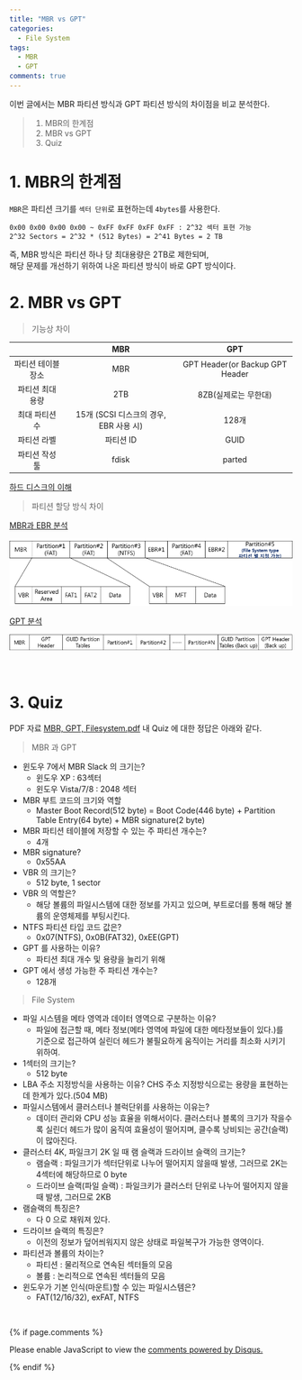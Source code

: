 ```yaml
---
title: "MBR vs GPT"
categories:
  - File System
tags:
  - MBR
  - GPT
comments: true
---
```


이번 글에서는 MBR 파티션 방식과 GPT 파티션 방식의 차이점을 비교 분석한다.

> 1. MBR의 한계점
> 2. MBR vs GPT
> 3. Quiz

# 1. MBR의 한계점

`MBR`은 파티션 크기를 `섹터 단위`로 표현하는데 `4bytes`를 사용한다.

```
0x00 0x00 0x00 0x00 ~ 0xFF 0xFF 0xFF 0xFF : 2^32 섹터 표현 가능
2^32 Sectors = 2^32 * (512 Bytes) = 2^41 Bytes = 2 TB
```

<div class="notice">
즉, MBR 방식은 파티션 하나 당 최대용량은 2TB로 제한되며,<br>
해당 문제를 개선하기 위하여 나온 파티션 방식이 바로 GPT 방식이다.
</div>

# 2. MBR vs GPT

> 기능상 차이

||MBR|GPT|
|:---:|:---:|:---:|
|파티션 테이블 장소|MBR|GPT Header(or Backup GPT Header|
|파티션 최대 용량|2TB|8ZB(실제로는 무한대)|
|최대 파티션 수|15개 (SCSI 디스크의 경우, EBR 사용 시)|128개|
|파티션 라벨|파티션 ID|GUID|
|파티션 작성 툴|fdisk|parted|

[하드 디스크의 이해](http://webdir.tistory.com/160)

> 파티션 할당 방식 차이

[MBR과 EBR 분석](https://c0msherl0ck.github.io/file%20system/post-MBR/)

<center><p><img src="/assets/2018-08-03-post-MBR_vs_GPT/MBR.png"></p></center>

[GPT 분석](https://c0msherl0ck.github.io/file%20system/post-GPT/)

<center><p><img src="/assets/2018-08-03-post-MBR_vs_GPT/GPT.png"></p></center>

<br>

# 3. Quiz

PDF 자료 [MBR, GPT, Filesystem.pdf](https://github.com/proneer/Slides/tree/master/Filesystem) 내 Quiz 에 대한 정답은 아래와 같다.

> MBR 과 GPT

- 윈도우 7에서 MBR Slack 의 크기는?
  - 윈도우 XP : 63섹터
  - 윈도우 Vista/7/8 : 2048 섹터
- MBR 부트 코드의 크기와 역할
  - Master Boot Record(512 byte) = Boot Code(446 byte) + Partition Table Entry(64 byte) + MBR signature(2 byte)
- MBR 파티션 테이블에 저장할 수 있는 주 파티션 개수는?
  - 4개
- MBR signature?
  - 0x55AA
- VBR 의 크기는?
  - 512 byte, 1 sector 
- VBR 의 역할은?
  - 해당 볼륨의 파일시스템에 대한 정보를 가지고 있으며, 부트로더를 통해 해당 볼륨의 운영체제를 부팅시킨다.
- NTFS 파티션 타입 코드 값은?
  - 0x07(NTFS), 0x0B(FAT32), 0xEE(GPT)
- GPT 를 사용하는 이유?
  - 파티션 최대 개수 및 용량을 늘리기 위해
- GPT 에서 생성 가능한 주 파티션 개수는?
  - 128개

> File System

- 파일 시스템을 메타 영역과 데이터 영역으로 구분하는 이유?
  - 파일에 접근할 때, 메타 정보(메타 영역에 파일에 대한 메타정보들이 있다.)를 기준으로 접근하여 실린더 헤드가 불필요하게 움직이는 거리를 최소화 시키기 위하여.
- 1섹터의 크기는?
  - 512 byte
- LBA 주소 지정방식을 사용하는 이유? CHS 주소 지정방식으로는 용량을 표현하는데 한계가 있다.(504 MB)
- 파일시스템에서 클러스터나 블럭단위를 사용하는 이유는?
  - 데이터 관리와 CPU 성능 효율을 위해서이다. 클러스터나 블록의 크기가 작을수록 실린더 헤드가 많이 움직여 효율성이 떨어지며, 클수록 낭비되는 공간(슬랙)이 많아진다.
- 클러스터 4K, 파일크기 2K 일 때 램 슬랙과 드라이브 슬랙의 크기는?
  - 램슬랙 : 파일크기가 섹터단위로 나누어 떨어지지 않을때 발생, 그러므로 2K는 4섹터에 해당하므로 0 byte
  - 드라이브 슬랙(파일 슬랙) : 파일크키가 클러스터 단위로 나누어 떨어지지 않을 때 발생, 그러므로 2KB
- 램슬랙의 특징은?
  - 다 0 으로 채워져 있다.
- 드라이브 슬랙의 특징은?
  - 이전의 정보가 덮어씌워지지 않은 상태로 파일복구가 가능한 영역이다.
- 파티션과 볼륨의 차이는?
  - 파티션 : 물리적으로 연속된 섹터들의 모음
  - 볼륨 : 논리적으로 연속된 섹터들의 모음
- 윈도우가 기본 인식(마운트)할 수 있는 파일시스템은?
  - FAT(12/16/32), exFAT, NTFS

<br>

{% if page.comments %}

<div id="disqus_thread"></div>
<script>

/**
*  RECOMMENDED CONFIGURATION VARIABLES: EDIT AND UNCOMMENT THE SECTION BELOW TO INSERT DYNAMIC VALUES FROM YOUR PLATFORM OR CMS.
*  LEARN WHY DEFINING THESE VARIABLES IS IMPORTANT: https://disqus.com/admin/universalcode/#configuration-variables*/
/*
var disqus_config = function () {
this.page.url = PAGE_URL;  // Replace PAGE_URL with your page's canonical URL variable
this.page.identifier = PAGE_IDENTIFIER; // Replace PAGE_IDENTIFIER with your page's unique identifier variable
};
*/
(function() { // DON'T EDIT BELOW THIS LINE
var d = document, s = d.createElement('script');
s.src = 'https://https-c0msherl0ck-github-io.disqus.com/embed.js';
s.setAttribute('data-timestamp', +new Date());
(d.head || d.body).appendChild(s);
})();
</script>
<noscript>Please enable JavaScript to view the <a href="https://disqus.com/?ref_noscript">comments powered by Disqus.</a></noscript>
                            
{% endif %}
